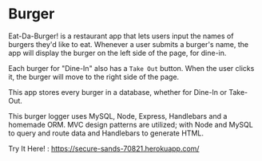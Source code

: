 # Burger

Eat-Da-Burger! is a restaurant app that lets users input the names of burgers they'd like to eat. Whenever a user submits a burger's name, the app will display the burger on the left side of the page, for dine-in.  
  
Each burger for "Dine-In" also has a `Take Out` button. When the user clicks it, the burger will move to the right side of the page.

This app stores every burger in a database, whether for Dine-In or Take-Out.

This burger logger uses MySQL, Node, Express, Handlebars and a homemade ORM. MVC design patterns are utilized; with Node and MySQL to query and route data and Handlebars to generate HTML.

Try It Here! : https://secure-sands-70821.herokuapp.com/